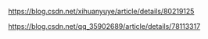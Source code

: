 https://blog.csdn.net/xihuanyuye/article/details/80219125

https://blog.csdn.net/qq_35902689/article/details/78113317